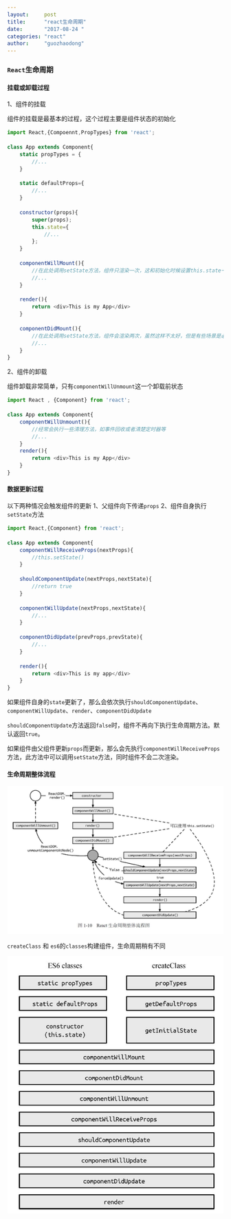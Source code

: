 ```yaml
---
layout:     post
title:      "react生命周期"
date:       "2017-08-24 "
categories: "react"
author:     "guozhaodong"
---
```


### `React`生命周期

#### 挂载或卸载过程

1、组件的挂载

组件的挂载是最基本的过程，这个过程主要是组件状态的初始化

``` Javascript
import React,{Compoennt,PropTypes} from 'react';

class App extends Component{
    static propTypes = {
        //...
    }

    static defaultProps={
        //...
    }

    constructor(props){
        super(props);
        this.state={
            //...
        };
    }

    componentWillMount(){
        //在此处调用setState方法，组件只渲染一次，这和初始化时候设置this.state一样，所以这是无意义的
        //... 
    }

    render(){
        return <div>This is my App</div>
    }

    componentDidMount(){
        //在此处调用setState方法，组件会渲染两次，虽然这样不太好，但是有些场景是必须这么做的
        //...
    }
}
```

2、组件的卸载

组件卸载非常简单，只有`componentWillUnmount`这一个卸载前状态

``` Javascript
import React , {Component} from 'react';

class App extends Component{
    componentWillUnmount(){
        //经常会执行一些清理方法，如事件回收或者清楚定时器等
        //...
    }
    render(){
        return <div>This is my App</div>
    }
}
```

#### 数据更新过程

以下两种情况会触发组件的更新
1、父组件向下传递`props`
2、组件自身执行`setState`方法

``` Javascript
import React,{Component} from 'react';

class App extends Component{
    componentWillReceiveProps(nextProps){
        //this.setState()
    }

    shouldComponentUpdate(nextProps,nextState){
        //return true
    }

    componentWillUpdate(nextProps,nextState){
        //...
    }

    componentDidUpdate(prevProps,prevState){
        //...
    }

    render(){
        return <div>This is my app</div>
    }
}
```

如果组件自身的`state`更新了，那么会依次执行`shouldComponentUpdate`、`componentWillUpdate`、`render`、`componentDidUpdate`

`shouldComponentUpdate`方法返回`false`时，组件不再向下执行生命周期方法。默认返回`true`。

如果组件由父组件更新`props`而更新，那么会先执行`componentWillReceiveProps`方法，此方法中可以调用`setState`方法，同时组件不会二次渲染。

#### 生命周期整体流程

![image](/assets/img/react/20170825114018.jpg)

`createClass` 和 `es6`的`classes`构建组件，生命周期稍有不同

![image](/assets/img/react/20170825114801.jpg)



